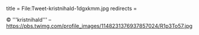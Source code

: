 title = File:Tweet-kristnihald-1dgxkmm.jpg
redirects =
>>>>

© '''kristnihald''' – https://pbs.twimg.com/profile_images/1148231376937857024/R1p3To57.jpg